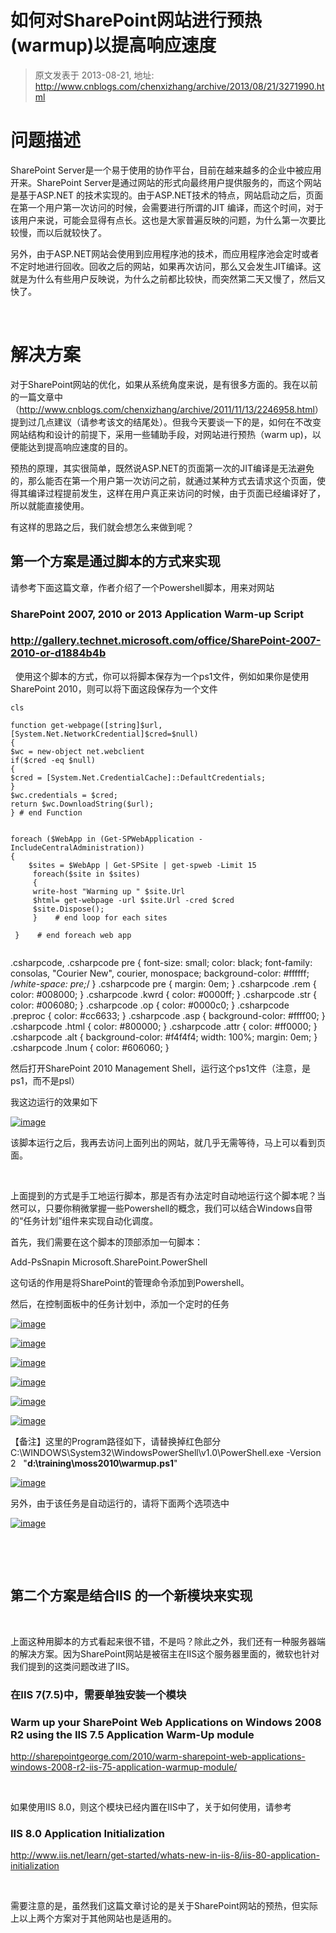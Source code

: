 # 如何对SharePoint网站进行预热(warmup)以提高响应速度 
> 原文发表于 2013-08-21, 地址: http://www.cnblogs.com/chenxizhang/archive/2013/08/21/3271990.html 


问题描述
====

 SharePoint Server是一个易于使用的协作平台，目前在越来越多的企业中被应用开来。SharePoint Server是通过网站的形式向最终用户提供服务的，而这个网站是基于ASP.NET 的技术实现的。由于ASP.NET技术的特点，网站启动之后，页面在第一个用户第一次访问的时候，会需要进行所谓的JIT 编译，而这个时间，对于该用户来说，可能会显得有点长。这也是大家普遍反映的问题，为什么第一次要比较慢，而以后就较快了。

 另外，由于ASP.NET网站会使用到应用程序池的技术，而应用程序池会定时或者不定时地进行回收。回收之后的网站，如果再次访问，那么又会发生JIT编译。这就是为什么有些用户反映说，为什么之前都比较快，而突然第二天又慢了，然后又快了。

  

 解决方案
====

 对于SharePoint网站的优化，如果从系统角度来说，是有很多方面的。我在以前的一篇文章中（<http://www.cnblogs.com/chenxizhang/archive/2011/11/13/2246958.html>）提到过几点建议（请参考该文的结尾处）。但我今天要谈一下的是，如何在不改变网站结构和设计的前提下，采用一些辅助手段，对网站进行预热（warm up)，以便能达到提高响应速度的目的。

 预热的原理，其实很简单，既然说ASP.NET的页面第一次的JIT编译是无法避免的，那么能否在第一个用户第一次访问之前，就通过某种方式去请求这个页面，使得其编译过程提前发生，这样在用户真正来访问的时候，由于页面已经编译好了，所以就能直接使用。

 有这样的思路之后，我们就会想怎么来做到呢？

 第一个方案是通过脚本的方式来实现
----------------

 请参考下面这篇文章，作者介绍了一个Powershell脚本，用来对网站

 ### SharePoint 2007, 2010 or 2013 Application Warm-up Script

 ### <http://gallery.technet.microsoft.com/office/SharePoint-2007-2010-or-d1884b4b>

   使用这个脚本的方式，你可以将脚本保存为一个ps1文件，例如如果你是使用SharePoint 2010，则可以将下面这段保存为一个文件
```
cls 
 
function get-webpage([string]$url,[System.Net.NetworkCredential]$cred=$null) 
{ 
$wc = new-object net.webclient 
if($cred -eq $null) 
{ 
$cred = [System.Net.CredentialCache]::DefaultCredentials; 
} 
$wc.credentials = $cred; 
return $wc.DownloadString($url); 
} # end Function 
 

foreach ($WebApp in (Get-SPWebApplication -IncludeCentralAdministration)) 
{ 
    $sites = $WebApp | Get-SPSite | get-spweb -Limit 15   
     foreach($site in $sites) 
     { 
     write-host "Warming up " $site.Url 
     $html= get-webpage -url $site.Url -cred $cred  
     $site.Dispose(); 
     }    # end loop for each sites 
 
 }    # end foreach web app 
  
```


.csharpcode, .csharpcode pre
{
 font-size: small;
 color: black;
 font-family: consolas, "Courier New", courier, monospace;
 background-color: #ffffff;
 /*white-space: pre;*/
}
.csharpcode pre { margin: 0em; }
.csharpcode .rem { color: #008000; }
.csharpcode .kwrd { color: #0000ff; }
.csharpcode .str { color: #006080; }
.csharpcode .op { color: #0000c0; }
.csharpcode .preproc { color: #cc6633; }
.csharpcode .asp { background-color: #ffff00; }
.csharpcode .html { color: #800000; }
.csharpcode .attr { color: #ff0000; }
.csharpcode .alt 
{
 background-color: #f4f4f4;
 width: 100%;
 margin: 0em;
}
.csharpcode .lnum { color: #606060; }




然后打开SharePoint 2010 Management Shell，运行这个ps1文件（注意，是ps1，而不是psl）


我这边运行的效果如下


[![image](http://images.cnitblog.com/blog/9072/201308/21100650-7f9d3b7f367346afae2ace25a78c901a.png "image")](http://images.cnitblog.com/blog/9072/201308/21100650-3baf11c5a8594e079d5b0d267d9b917f.png)


该脚本运行之后，我再去访问上面列出的网站，就几乎无需等待，马上可以看到页面。


 


上面提到的方式是手工地运行脚本，那是否有办法定时自动地运行这个脚本呢？当然可以，只要你稍微掌握一些Powershell的概念，我们可以结合Windows自带的“任务计划”组件来实现自动化调度。


首先，我们需要在这个脚本的顶部添加一句脚本：


Add-PsSnapin Microsoft.SharePoint.PowerShell


这句话的作用是将SharePoint的管理命令添加到Powershell。


然后，在控制面板中的任务计划中，添加一个定时的任务


[![image](http://images.cnitblog.com/blog/9072/201308/21100654-73102668d7404717822288da3224e232.png "image")](http://images.cnitblog.com/blog/9072/201308/21100653-2bc2fe182e494fb8bc282db6069c13ad.png)


[![image](http://images.cnitblog.com/blog/9072/201308/21100655-92ca6c006e41428093f1fe01421a3743.png "image")](http://images.cnitblog.com/blog/9072/201308/21100655-d29b016c67bb447bb52b8bb9d5e95622.png)


[![image](http://images.cnitblog.com/blog/9072/201308/21100657-0d783a5dcd8549af8320b449a15589b0.png "image")](http://images.cnitblog.com/blog/9072/201308/21100656-138cd51d2240496fa828d370b2ba664e.png)


[![image](http://images.cnitblog.com/blog/9072/201308/21100658-9747829424a042fc8521068f9a30a06c.png "image")](http://images.cnitblog.com/blog/9072/201308/21100658-33ab9534219c46468d34cb7b37efd37d.png)


[![image](http://images.cnitblog.com/blog/9072/201308/21100659-ad33158beb7642dda11a50f618456791.png "image")](http://images.cnitblog.com/blog/9072/201308/21100659-a400bfdd9411495caf3378cd649916dc.png)


[![image](http://images.cnitblog.com/blog/9072/201308/21100701-7064407658d8408c95b6d8bde22b8ea7.png "image")](http://images.cnitblog.com/blog/9072/201308/21100700-3ec3fd8958114c2f800a15431282dd91.png)


【备注】这里的Program路径如下，请替换掉红色部分  C:\WINDOWS\System32\WindowsPowerShell\v1.0\PowerShell.exe -Version 2   "**d:\training\moss2010\warmup.ps1**"


[![image](http://images.cnitblog.com/blog/9072/201308/21100703-c41842c35e8546a0a849e1c7d519c408.png "image")](http://images.cnitblog.com/blog/9072/201308/21100702-694c10438b684da79804240c81b0f70a.png)


另外，由于该任务是自动运行的，请将下面两个选项选中


[![image](http://images.cnitblog.com/blog/9072/201308/21100705-5962b33c9ceb497097b5226b1818b872.png "image")](http://images.cnitblog.com/blog/9072/201308/21100705-1bdbc78f40114eb994c0bb9e12bde80d.png)


 


 


第二个方案是结合IIS 的一个新模块来实现
---------------------


 


上面这种用脚本的方式看起来很不错，不是吗？除此之外，我们还有一种服务器端的解决方案。因为SharePoint网站是被宿主在IIS这个服务器里面的，微软也针对我们提到的这类问题改进了IIS。


### 在IIS 7(7.5)中，需要单独安装一个模块


### Warm up your SharePoint Web Applications on Windows 2008 R2 using the IIS 7.5 Application Warm-Up module


<http://sharepointgeorge.com/2010/warm-sharepoint-web-applications-windows-2008-r2-iis-75-application-warmup-module/>


 


如果使用IIS 8.0，则这个模块已经内置在IIS中了，关于如何使用，请参考


### IIS 8.0 Application Initialization


<http://www.iis.net/learn/get-started/whats-new-in-iis-8/iis-80-application-initialization>


 


需要注意的是，虽然我们这篇文章讨论的是关于SharePoint网站的预热，但实际上以上两个方案对于其他网站也是适用的。





